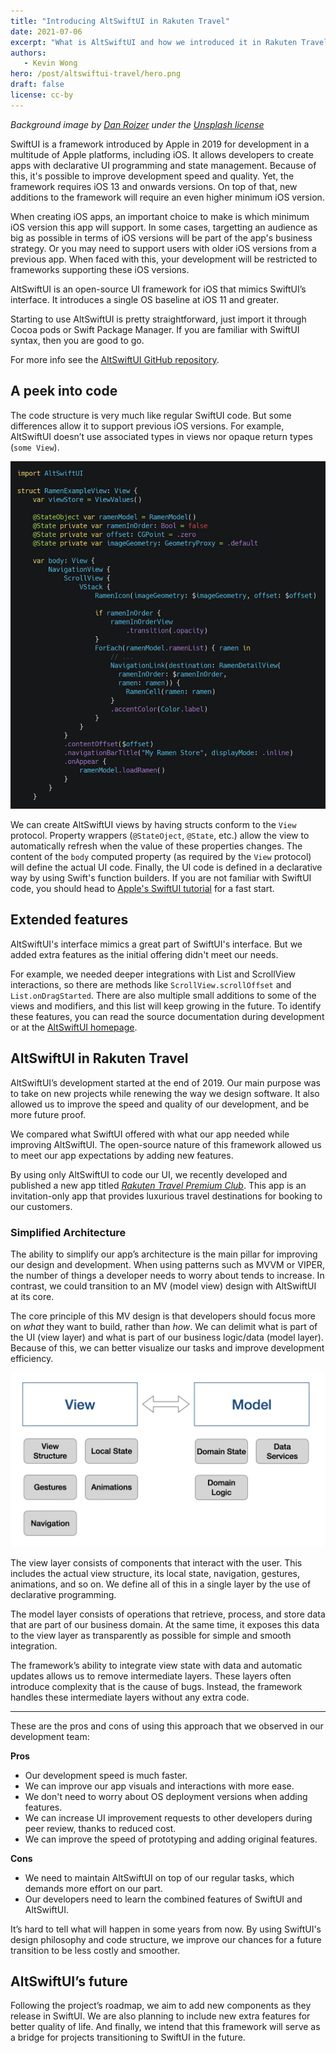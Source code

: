 ```yaml
---
title: "Introducing AltSwiftUI in Rakuten Travel"
date: 2021-07-06
excerpt: "What is AltSwiftUI and how we introduced it in Rakuten Travel"
authors:
   - Kevin Wong
hero: /post/altswiftui-travel/hero.png
draft: false
license: cc-by
---
```


_Background image by [Dan Roizer](https://unsplash.com/@danroizer) under the [Unsplash license](https://unsplash.com/license)_

SwiftUI is a framework introduced by Apple in 2019 for development in a multitude of Apple platforms, including iOS. It allows developers to create apps with declarative UI programming and state management. Because of this, it's possible to improve development speed and quality. Yet, the framework requires iOS 13 and onwards versions. On top of that, new additions to the framework will require an even higher minimum iOS version.

When creating iOS apps, an important choice to make is which minimum iOS version this app will support. In some cases, targetting an audience as big as possible in terms of iOS versions will be part of the app's business strategy. Or you may need to support users with older iOS versions from a previous app. When faced with this, your development will be restricted to frameworks supporting these iOS versions.

AltSwiftUI is an open-source UI framework for iOS that mimics SwiftUI’s interface. It introduces a single OS baseline at iOS 11 and greater.

Starting to use AltSwiftUI is pretty straightforward, just import it through Cocoa pods or Swift Package Manager. If you are familiar with SwiftUI syntax, then you are good to go.

For more info see the [AltSwiftUI GitHub repository](https://github.com/rakutentech/AltSwiftUI).

## A peek into code

The code structure is very much like regular SwiftUI code. But some differences allow it to support previous iOS versions. For example, AltSwiftUI doesn’t use associated types in views nor opaque return types (`some View`).

![AltSwiftUI code sample](altswiftui-code-sample.png)

We can create AltSwiftUI views by having structs conform to the `View` protocol. Property wrappers (`@StateOject`, `@State`, etc.) allow the view to automatically refresh when the value of these properties changes. The content of the `body` computed property (as required by the `View` protocol) will define the actual UI code. Finally, the UI code is defined in a declarative way by using Swift's function builders. If you are not familiar with SwiftUI code, you should head to [Apple's SwiftUI tutorial](https://developer.apple.com/tutorials/swiftui) for a fast start.

## Extended features

AltSwiftUI's interface mimics a great part of SwiftUI's interface. But we added extra features as the initial offering didn't meet our needs.

For example, we needed deeper integrations with List and ScrollView interactions, so there are methods like `ScrollView.scrollOffset` and `List.onDragStarted`. There are also multiple small additions to some of the views and modifiers, and this list will keep growing in the future. To identify these features, you can read the source documentation during development or at the [AltSwiftUI homepage](https://rakutentech.github.io/AltSwiftUI/).

## AltSwiftUI in Rakuten Travel

AltSwiftUI’s development started at the end of 2019. Our main purpose was to take on new projects while renewing the way we design software. It also allowed us to improve the speed and quality of our development, and be more future proof.

We compared what SwiftUI offered with what our app needed while improving AltSwiftUI. The open-source nature of this framework allowed us to meet our app expectations by adding new features.

By using only AltSwiftUI to code our UI, we recently developed and published a new app titled [_Rakuten Travel Premium Club_](https://apps.apple.com/jp/app/rakuten-travel-premium-club/id1538721536). This app is an invitation-only app that provides luxurious travel destinations for booking to our customers.

### Simplified Architecture

The ability to simplify our app’s architecture is the main pillar for improving our design and development. When using patterns such as MVVM or VIPER, the number of things a developer needs to worry about tends to increase. In contrast, we could transition to an MV (model view) design with AltSwiftUI at its core. 

The core principle of this MV design is that developers should focus more on _what_ they want to build, rather than _how_. We can delimit what is part of the UI (view layer) and what is part of our business logic/data (model layer). Because of this, we can better visualize our tasks and improve development efficiency.

![MV architecture](mv-architecture.png)

The view layer consists of components that interact with the user. This includes the actual view structure, its local state, navigation, gestures, animations, and so on. We define all of this in a single layer by the use of declarative programming.

The model layer consists of operations that retrieve, process, and store data that are part of our business domain. At the same time, it exposes this data to the view layer as transparently as possible for simple and smooth integration.

The framework’s ability to integrate view state with data and automatic updates allows us to remove intermediate layers. These layers often introduce complexity that is the cause of bugs. Instead, the framework handles these intermediate layers without any extra code.

---

These are the pros and cons of using this approach that we observed in our development team:

__Pros__

- Our development speed is much faster.
- We can improve our app visuals and interactions with more ease.
- We don't need to worry about OS deployment versions when adding features.
- We can increase UI improvement requests to other developers during peer review, thanks to reduced cost.
- We can improve the speed of prototyping and adding original features.

__Cons__

- We need to maintain AltSwiftUI on top of our regular tasks, which demands more effort on our part.
- Our developers need to learn the combined features of SwiftUI and AltSwiftUI.

It’s hard to tell what will happen in some years from now. By using SwiftUI's design philosophy and code structure, we improve our chances for a future transition to be less costly and smoother.

## AltSwiftUI’s future

Following the project’s roadmap, we aim to add new components as they release in SwiftUI. We are also planning to include new extra features for better quality of life. And finally, we intend that this framework will serve as a bridge for projects transitioning to SwiftUI in the future.